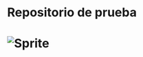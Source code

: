 # Repositorio de prueba

# ![Sprite](https://github.com/rusroger/Exemple/blob/main/Tiny%20Bomber.png)
